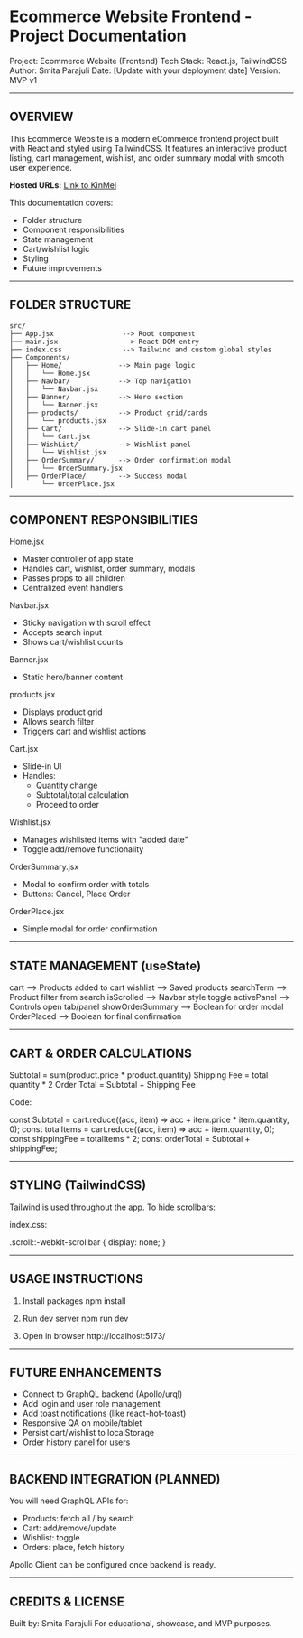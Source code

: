 Ecommerce Website Frontend - Project Documentation
========================================

Project: Ecommerce Website (Frontend)
Tech Stack: React.js, TailwindCSS
Author: Smita Parajuli
Date: [Update with your deployment date]
Version: MVP v1

----------------------------------------
OVERVIEW
----------------------------------------

This Ecommerce Website is a modern eCommerce frontend project built with React and styled using TailwindCSS. 
It features an interactive product listing, cart management, wishlist, and order summary modal with 
smooth user experience.

**Hosted URLs:** [Link to KinMel](https://kenmel.netlify.app/)

This documentation covers:

- Folder structure
- Component responsibilities
- State management
- Cart/wishlist logic
- Styling
- Future improvements

----------------------------------------
FOLDER STRUCTURE
----------------------------------------
```
src/
├── App.jsx                 --> Root component
├── main.jsx                --> React DOM entry
├── index.css               --> Tailwind and custom global styles
├── Components/
│   ├── Home/              --> Main page logic
│   │   └── Home.jsx
│   ├── Navbar/            --> Top navigation
│   │   └── Navbar.jsx
│   ├── Banner/            --> Hero section
│   │   └── Banner.jsx
│   ├── products/          --> Product grid/cards
│   │   └── products.jsx
│   ├── Cart/              --> Slide-in cart panel
│   │   └── Cart.jsx
│   ├── WishList/          --> Wishlist panel
│   │   └── Wishlist.jsx
│   ├── OrderSummary/      --> Order confirmation modal
│   │   └── OrderSummary.jsx
│   ├── OrderPlace/        --> Success modal
│       └── OrderPlace.jsx
```
----------------------------------------
COMPONENT RESPONSIBILITIES
----------------------------------------

Home.jsx
- Master controller of app state
- Handles cart, wishlist, order summary, modals
- Passes props to all children
- Centralized event handlers

Navbar.jsx
- Sticky navigation with scroll effect
- Accepts search input
- Shows cart/wishlist counts

Banner.jsx
- Static hero/banner content

products.jsx
- Displays product grid
- Allows search filter
- Triggers cart and wishlist actions

Cart.jsx
- Slide-in UI
- Handles:
  - Quantity change
  - Subtotal/total calculation
  - Proceed to order

Wishlist.jsx
- Manages wishlisted items with "added date"
- Toggle add/remove functionality

OrderSummary.jsx
- Modal to confirm order with totals
- Buttons: Cancel, Place Order

OrderPlace.jsx
- Simple modal for order confirmation

----------------------------------------
STATE MANAGEMENT (useState)
----------------------------------------

cart                 --> Products added to cart
wishlist             --> Saved products
searchTerm           --> Product filter from search
isScrolled           --> Navbar style toggle
activePanel          --> Controls open tab/panel
showOrderSummary     --> Boolean for order modal
OrderPlaced          --> Boolean for final confirmation

----------------------------------------
CART & ORDER CALCULATIONS
----------------------------------------

Subtotal      = sum(product.price * product.quantity)
Shipping Fee  = total quantity * 2
Order Total   = Subtotal + Shipping Fee

Code:

const Subtotal = cart.reduce((acc, item) => acc + item.price * item.quantity, 0);
const totalItems = cart.reduce((acc, item) => acc + item.quantity, 0);
const shippingFee = totalItems * 2;
const orderTotal = Subtotal + shippingFee;

----------------------------------------
STYLING (TailwindCSS)
----------------------------------------

Tailwind is used throughout the app.
To hide scrollbars:

index.css:

.scroll::-webkit-scrollbar {
    display: none;
}

----------------------------------------
USAGE INSTRUCTIONS
----------------------------------------

1. Install packages
   npm install

2. Run dev server
   npm run dev

3. Open in browser
   http://localhost:5173/

----------------------------------------
FUTURE ENHANCEMENTS
----------------------------------------

- Connect to GraphQL backend (Apollo/urql)
- Add login and user role management
- Add toast notifications (like react-hot-toast)
- Responsive QA on mobile/tablet
- Persist cart/wishlist to localStorage
- Order history panel for users

----------------------------------------
BACKEND INTEGRATION (PLANNED)
----------------------------------------

You will need GraphQL APIs for:

- Products: fetch all / by search
- Cart: add/remove/update
- Wishlist: toggle
- Orders: place, fetch history

Apollo Client can be configured once backend is ready.

----------------------------------------
CREDITS & LICENSE
----------------------------------------

Built by: Smita Parajuli 
For educational, showcase, and MVP purposes.  

